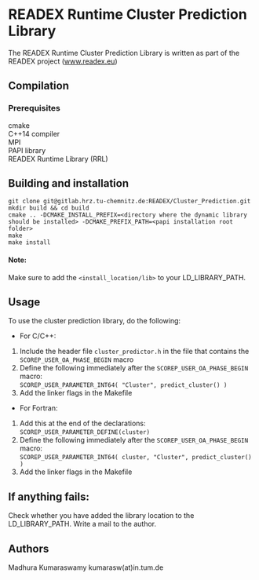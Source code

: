 # READEX Runtime Cluster Prediction Library

The READEX Runtime Cluster Prediction Library is written as part of the READEX project
(www.readex.eu)



## Compilation

### Prerequisites

cmake  
C++14 compiler  
MPI  
PAPI library  
READEX Runtime Library (RRL)  
   
   
   
## Building and installation
```
git clone git@gitlab.hrz.tu-chemnitz.de:READEX/Cluster_Prediction.git
mkdir build && cd build  
cmake .. -DCMAKE_INSTALL_PREFIX=<directory where the dynamic library should be installed> -DCMAKE_PREFIX_PATH=<papi installation root folder>
make   
make install   
```
#### Note:

Make sure to add the ```<install_location/lib>``` to your LD_LIBRARY_PATH.  
   
   
  
## Usage

To use the cluster prediction library, do the following:  
* For C/C++:
 1. Include the header file ```cluster_predictor.h``` in the file that contains the ```SCOREP_USER_OA_PHASE_BEGIN``` macro  
 2. Define the following immediately after the ```SCOREP_USER_OA_PHASE_BEGIN``` macro:  
```SCOREP_USER_PARAMETER_INT64( "Cluster", predict_cluster() )```
 3. Add the linker flags in the Makefile


* For Fortran:  
 1. Add this at the end of the declarations:  
``SCOREP_USER_PARAMETER_DEFINE(cluster)``  
 2. Define the following immediately after the ```SCOREP_USER_OA_PHASE_BEGIN``` macro:  
``SCOREP_USER_PARAMETER_INT64( cluster, "Cluster", predict_cluster() )``  
 3. Add the linker flags in the Makefile

   
   

## If anything fails:

Check whether you have added the library location to the LD_LIBRARY_PATH.
Write a mail to the author.
   
   
    
## Authors
Madhura Kumaraswamy kumarasw(at)in.tum.de